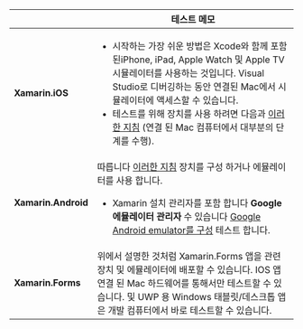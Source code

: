 ||테스트 메모|
|---|---|
|**Xamarin.iOS**|<ul><li>시작하는 가장 쉬운 방법은 Xcode와 함께 포함된iPhone, iPad, Apple Watch 및 Apple TV 시뮬레이터를 사용하는 것입니다. Visual Studio로 디버깅하는 동안 연결된 Mac에서 시뮬레이터에 액세스할 수 있습니다.</li> <li>테스트를 위해 장치를 사용 하려면 다음과 <a href="~/ios/get-started/installation/device-provisioning/index.md">이러한 지침</a> (연결 된 Mac 컴퓨터에서 대부분의 단계를 수행).</li></ul>|
|**Xamarin.Android**|따릅니다 <a href="~/android/get-started/installation/set-up-device-for-development.md">이러한 지침</a> 장치를 구성 하거나 에뮬레이터를 사용 합니다. <ul><li>Xamarin 설치 관리자를 포함 합니다 <b>Google 에뮬레이터 관리자</b> 수 있습니다 <a href="~/android/deploy-test/debugging/android-sdk-emulator/index.md">Google Android emulator를 구성</a> 테스트 합니다.</li></ul>|
|**Xamarin.Forms**|위에서 설명한 것처럼 Xamarin.Forms 앱을 관련 장치 및 에뮬레이터에 배포할 수 있습니다. IOS 앱 연결 된 Mac 하드웨어를 통해서만 테스트할 수 있습니다. 및 UWP 용 Windows 태블릿/데스크톱 앱은 개발 컴퓨터에서 바로 테스트할 수 있습니다.|
